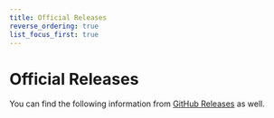 ```yaml
---
title: Official Releases
reverse_ordering: true
list_focus_first: true
---
```


# Official Releases

You can find the following information from [GitHub Releases](https://github.com/dpb587/ssoca/releases) as well.
